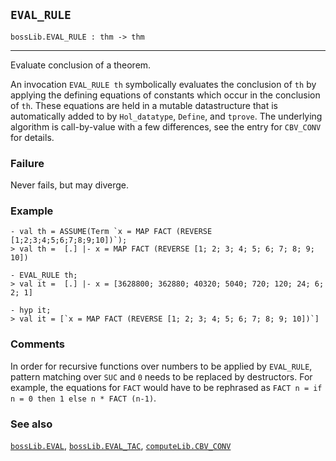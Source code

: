 ## `EVAL_RULE`

``` hol4
bossLib.EVAL_RULE : thm -> thm
```

------------------------------------------------------------------------

Evaluate conclusion of a theorem.

An invocation `EVAL_RULE th` symbolically evaluates the conclusion of
`th` by applying the defining equations of constants which occur in the
conclusion of `th`. These equations are held in a mutable datastructure
that is automatically added to by `Hol_datatype`, `Define`, and
`tprove`. The underlying algorithm is call-by-value with a few
differences, see the entry for `CBV_CONV` for details.

### Failure

Never fails, but may diverge.

### Example

``` hol4
- val th = ASSUME(Term `x = MAP FACT (REVERSE [1;2;3;4;5;6;7;8;9;10])`);
> val th =  [.] |- x = MAP FACT (REVERSE [1; 2; 3; 4; 5; 6; 7; 8; 9; 10])

- EVAL_RULE th;
> val it =  [.] |- x = [3628800; 362880; 40320; 5040; 720; 120; 24; 6; 2; 1]

- hyp it;
> val it = [`x = MAP FACT (REVERSE [1; 2; 3; 4; 5; 6; 7; 8; 9; 10])`]
```

### Comments

In order for recursive functions over numbers to be applied by
`EVAL_RULE`, pattern matching over `SUC` and `0` needs to be replaced by
destructors. For example, the equations for `FACT` would have to be
rephrased as `FACT n = if n = 0 then 1 else n * FACT (n-1)`.

### See also

[`bossLib.EVAL`](#bossLib.EVAL),
[`bossLib.EVAL_TAC`](#bossLib.EVAL_TAC),
[`computeLib.CBV_CONV`](#computeLib.CBV_CONV)
